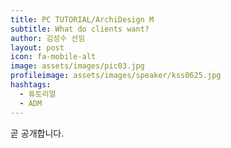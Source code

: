 ```yaml
---
title: PC TUTORIAL/ArchiDesign M
subtitle: What do clients want?
author: 김성수 선임
layout: post
icon: fa-mobile-alt
image: assets/images/pic03.jpg
profileimage: assets/images/speaker/kss0625.jpg
hashtags: 
  - 튜토리얼
  - ADM
---
```

곧 공개합니다.